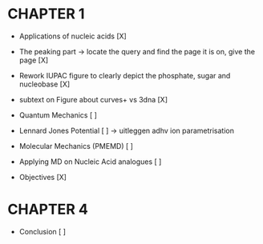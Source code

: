 

# CHAPTER 1
- Applications of nucleic acids [X]

- The peaking part -> locate the query and find the page it is on, give the page [X]

- Rework IUPAC figure to clearly depict the phosphate, sugar and nucleobase [X]

- subtext on Figure about curves+ vs 3dna  [X]

- Quantum Mechanics [ ]

- Lennard Jones Potential [ ]
    -> uitleggen adhv ion parametrisation

- Molecular Mechanics (PMEMD) [ ]

- Applying MD on Nucleic Acid analogues [ ]

- Objectives [X]

# CHAPTER 4
- Conclusion [ ]
